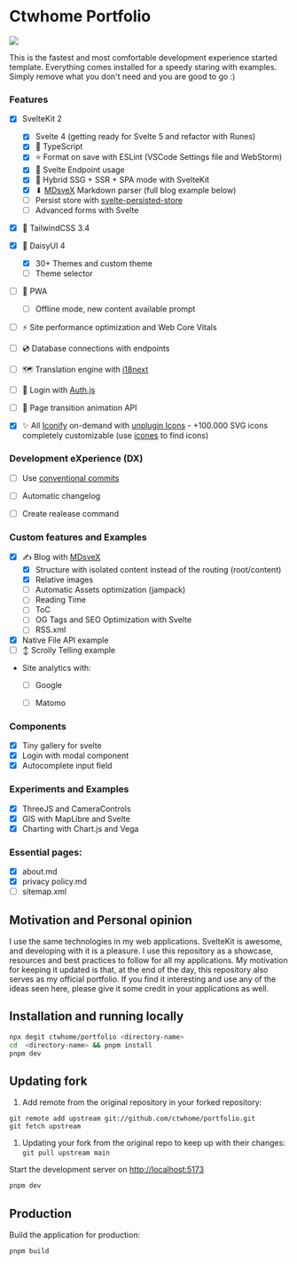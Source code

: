 # Ctwhome Portfolio

![](https://user-images.githubusercontent.com/4195550/271762629-a864e2a7-0cd5-40b6-8409-6c71f9da0246.png)

This is the fastest and most comfortable development experience started template.
Everything comes installed for a speedy staring with examples. Simply remove what you don't need and you are good to go :)

### Features
- [x] SvelteKit 2
  - [x] Svelte 4 (getting ready for Svelte 5 and refactor with Runes)
  - [x] 🦾 TypeScript
  - [x] ⭐️ Format on save with ESLint (VSCode Settings file and WebStorm)
  - [x] 🔌 Svelte Endpoint usage
  - [x] 🔄 Hybrid SSG + SSR + SPA mode with SvelteKit
  - [x] ⬇ [MDsveX](https://github.com/pngwn/MDsveX) Markdown parser (full blog example below)
  - [ ] Persist store with [svelte-persisted-store](https://github.com/joshnuss/svelte-persisted-store)
  - [ ] Advanced forms with Svelte
- [x] 💙 TailwindCSS 3.4
- [x] 🌼 DaisyUI 4
  - [x] 30+ Themes and custom theme
  - [ ] Theme selector

- [ ] 🚀 PWA
  - [ ] Offline mode, new content available prompt

- [ ] ⚡️ Site performance optimization and Web Core Vitals
- [ ] 💿 Database connections with endpoints
- [ ] 🗺️ Translation engine with [i18next](https://github.com/i18next/i18next)
- [ ] 🔐 Login with [Auth.js](https://authjs.dev/)

- [ ] 🕺 Page transition animation API
- [x] ✨ All [Iconify](https://iconify.design/) on-demand with [unplugin Icons](https://github.com/unplugin/unplugin-icons) - +100.000 SVG icons completely customizable (use [icones](https://icones.js.org) to find icons)

### Development eXperience (DX)
- [ ] Use [conventional commits](https://www.conventionalcommits.org/en/v1.0.0/)
- [ ] Automatic changelog
- [ ] Create realease command


### Custom features and Examples
- [x] ✍️ Blog with [MDsveX](https://github.com/pngwn/MDsveX)
  - [x] Structure with isolated content instead of the routing (root/content)
  - [x] Relative images
  - [ ] Automatic Assets optimization (jampack)
  - [ ] Reading Time
  - [ ] ToC
  - [ ] OG Tags and SEO Optimization with Svelte
  - [ ] RSS.xml
- [x] Native File API example
- [ ] ↕️ Scrolly Telling example
- Site analytics with:
  - [ ] Google
  - [ ] Matomo


### Components
- [x] Tiny gallery for svelte
- [x] Login with modal component
- [x] Autocomplete input field

### Experiments and Examples
- [x] ThreeJS and CameraControls
- [x] GIS with MapLibre and Svelte
- [x] Charting with Chart.js and Vega

 ### Essential pages:
  - [x] about.md
  - [x] privacy policy.md
  - [ ] sitemap.xml

## Motivation and Personal opinion
I use the same technologies in my web applications. SvelteKit is awesome, and developing with it is a pleasure. I use this repository as a showcase, resources and best practices to follow for all my applications. My motivation for keeping it updated is that, at the end of the day, this repository also serves as my official portfolio. If you find it interesting and use any of the ideas seen here, please give it some credit in your applications as well.


## Installation and running locally
```bash
npx degit ctwhome/portfolio <directory-name>
cd  <directory-name> && pnpm install
pnpm dev
```

## Updating fork
1.  Add remote from the original repository in your forked repository:
```shell
git remote add upstream git://github.com/ctwhome/portfolio.git
git fetch upstream
```
1.  Updating your fork from the original repo to keep up with their changes:
    `git pull upstream main`

Start the development server on [http://localhost:5173](http://localhost:5173)

```bash
pnpm dev
```


## Production

Build the application for production:

```bash
pnpm build
```

